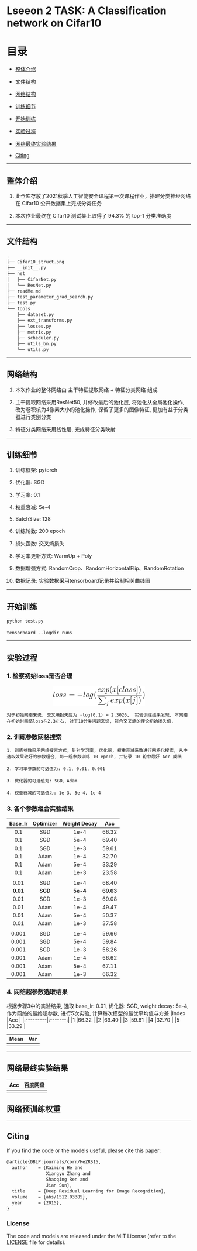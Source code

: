 # Lseeon 2 TASK: A Classification network on Cifar10

目录
=================

   * [整体介绍](#整体介绍)
   
   * [文件结构](#文件结构)
   
   * [网络结构](#网络结构)
   
   * [训练细节](#训练细节)
   
   * [开始训练](#开始训练)
   
   * [实验过程](#实验过程)
   
   * [网络最终实验结果](#网络最终实验结果)
   
   * [Citing](#citing)

---

## **整体介绍**
1. 此仓库存放了2021秋季人工智能安全课程第一次课程作业，搭建分类神经网络在 Cifar10 公开数据集上完成分类任务

2. 本次作业最终在 Cifar10 测试集上取得了 94.3% 的 top-1 分类准确度

---

## **文件结构**
    .
    ├── Cifar10_struct.png
    ├── __init__.py
    ├── net
    │   ├── CifarNet.py
    │   └── ResNet.py
    ├── readMe.md
    ├── test_parameter_grad_search.py
    ├── test.py
    └── tools
        ├── dataset.py
        ├── ext_transforms.py
        ├── losses.py
        ├── metric.py
        ├── scheduler.py
        ├── utils_bn.py
        └── utils.py

---
## **网络结构**

1. 本次作业的整体网络由 主干特征提取网络 + 特征分类网络 组成

2. 主干提取网络采用ResNet50, 并修改最后的池化层, 将池化从全局池化操作, 改为卷积核为4像素大小的池化操作, 保留了更多的图像特征, 更加有益于分类器进行类别分类

3. 特征分类网络采用线性层, 完成特征分类映射

---
## **训练细节**
1. 训练框架: pytorch

1. 优化器: SGD

2. 学习率: 0.1

3. 权重衰减: 5e-4

4. BatchSize: 128

5. 训练轮数: 200 epoch

6. 损失函数: 交叉熵损失

6. 学习率更新方式: WarmUp + Poly

7. 数据增强方式: RandomCrop、RandomHorizontalFlip、RandomRotation 

8. 数据记录: 实验数据采用tensorboard记录并绘制相关曲线图

---
## **开始训练**
```
python test.py

tensorboard --logdir runs
```

---
## **实验过程**

### 1. 检察初始loss是否合理

  <div align=center>
  <img src='./CrossEntropy.png' align="middle" />
  </div>

    对于初始网络来说, 交叉熵损失应为 -log(0.1) = 2.3026,  实验训练结果发现, 本网络在初始时网络loss在2.3左右, 对于10分类问题来说, 符合交叉熵的理论初始损失值.

### 2. 训练参数网格搜索
    
    1. 训练参数采用网络搜索方式, 针对学习率, 优化器, 权重衰减系数进行网格化搜索, 从中选取效果较好的参数组合, 每一组参数训练 10 epoch, 并记录 10 轮中最好 Acc 成绩

    2. 学习率参数的可选值为: 0.1, 0.01, 0.001

    3. 优化器的可选值为: SGD、Adam

    4. 权重衰减的可选值为: 1e-3, 5e-4, 1e-4
    
### 3. 各个参数组合实验结果

|Base_lr       |Optimizer      |Weight Decay   |Acc      |
|:------------:|:-------------:|:-------------:|:-------:|
|0.1           |SGD            |1e-4           |66.32    |
|0.1           |SGD            |5e-4           |69.40    |
|0.1           |SGD            |1e-3           |59.61    |
|0.1           |Adam           |1e-4           |32.70    |
|0.1           |Adam           |5e-4           |33.29    |
|0.1           |Adam           |1e-3           |23.58    |
|||||
|0.01          |SGD            |1e-4           |68.40    |
|**0.01**      |**SGD**        |**5e-4**       |**69.63**|
|0.01          |SGD            |1e-3           |69.08    |
|0.01          |Adam           |1e-4           |49.47    |
|0.01          |Adam           |5e-4           |50.37    |
|0.01          |Adam           |1e-3           |37.58    |
|||||
|0.001         |SGD            |1e-4           |59.66    |
|0.001         |SGD            |5e-4           |59.84    |
|0.001         |SGD            |1e-3           |58.26    |
|0.001         |Adam           |1e-4           |66.62    |
|0.001         |Adam           |5e-4           |67.11    |
|0.001         |Adam           |1e-3           |66.32    | 


### 4. 网络超参数选取结果

根据步骤3中的实验结果, 选取 base_lr: 0.01, 优化器: SGD, weight decay: 5e-4, 作为网络的最终超参数, 进行5次实验, 计算每次模型的最优平均值与方差
|Index     |Acc      |
|:---------|:-------:|
|1         |66.32    |
|2         |69.40    |
|3         |59.61    |
|4         |32.70    |
|5         |33.29    |

|Mean      |Var      |
|:---------|:-------:|
|         |    |

---
## **网络最终实验结果**
|Acc     |百度网盘      |
|:-------|:-----------:|
|        |             |

## **网络预训练权重**


---
## Citing

If you find the code or the models useful, please cite this paper:
```
@article{DBLP:journals/corr/HeZRS15,
  author    = {Kaiming He and
               Xiangyu Zhang and
               Shaoqing Ren and
               Jian Sun},
  title     = {Deep Residual Learning for Image Recognition},
  volume    = {abs/1512.03385},
  year      = {2015},
}
```


### License

The code and models are released under the MIT License (refer to the [LICENSE](https://github.com/StanfordVL/taskonomy/blob/master/LICENSE) file for details).


